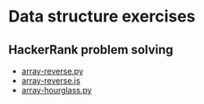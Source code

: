 # Data structure exercises

## HackerRank problem solving
* [array-reverse.py](https://github.com/flkt-crnpio/data-structures-exercises/blob/master/array-reverse.py)
* [array-reverse.js](https://github.com/flkt-crnpio/data-structures-exercises/blob/master/array-reverse.js)
* [array-hourglass.py](https://github.com/flkt-crnpio/data-structures-exercises/blob/master/array-hourglass.py)
